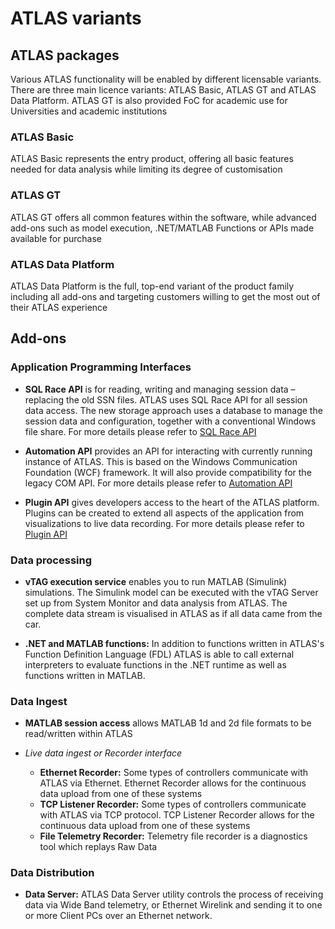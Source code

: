 # ATLAS variants

## ATLAS packages 

Various ATLAS functionality will be enabled by different licensable variants. There are three main licence variants: ATLAS Basic, ATLAS GT and ATLAS Data Platform. ATLAS GT is also provided FoC for academic use for Universities and academic institutions

### ATLAS Basic

ATLAS Basic represents the entry product, offering all basic features needed for data analysis while limiting its degree of customisation

### ATLAS GT

ATLAS GT offers all common features within the software, while advanced add-ons such as model execution, .NET/MATLAB Functions or APIs made available for purchase

### ATLAS Data Platform

ATLAS Data Platform is the full, top-end variant of the product family including all add-ons and targeting customers willing to get the most out of their ATLAS experience

<!-- 
## Comparison Matrix

![ATLAS Variants](assets/variants.png) -->

## Add-ons

### Application Programming Interfaces 
* **SQL Race API** is for reading, writing and managing session data – replacing the old SSN files. ATLAS uses SQL Race API for all session data access. The new storage approach uses a database to manage the session data and configuration, together with a conventional Windows file share. For more details please refer to [SQL Race API](https://atlas.mclarenapplied.com/developer/sqlrace/)

* **Automation API** provides an API for interacting with currently running instance of ATLAS. This is based on the Windows Communication Foundation (WCF) framework. It will also provide compatibility for the legacy COM API. For more details please refer to [Automation API](https://mat-docs.github.io/Atlas.DisplayAPI.Documentation/articles/automation.html)

* **Plugin API** gives developers access to the heart of the ATLAS platform. Plugins can be created to extend all aspects of the application from visualizations to live data recording. For more details please refer to [Plugin API](https://atlas.mclarenapplied.com/developer/atlas-displayapi/)

### Data processing
* **vTAG execution service** enables you to run MATLAB (Simulink) simulations. The Simulink model can be executed with the vTAG Server set up from System Monitor and data analysis from ATLAS. The complete data stream is visualised in ATLAS as if all data came from the car.

* **.NET and MATLAB functions:** In addition to functions written in ATLAS's Function Definition Language (FDL) ATLAS is able to call external interpreters to evaluate functions in the .NET runtime as well as functions written in MATLAB.

### Data Ingest
* **MATLAB session access** allows MATLAB 1d and 2d file formats to be read/written within ATLAS

* *Live data ingest or Recorder interface*
    * **Ethernet Recorder:** Some types of controllers communicate with ATLAS via Ethernet. Ethernet Recorder allows for the continuous data upload from one of these systems
    * **TCP Listener Recorder:** Some types of controllers communicate with ATLAS via TCP protocol. TCP Listener Recorder allows for the continuous data upload from one of these systems
    * **File Telemetry Recorder:** Telemetry file recorder is a diagnostics tool which replays Raw Data

### Data Distribution
* **Data Server:** ATLAS Data Server utility controls the process of receiving data via Wide Band telemetry, or Ethernet Wirelink and sending it to one or more Client PCs over an Ethernet network.

